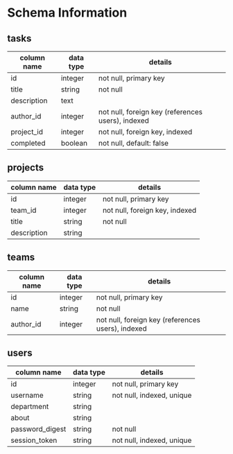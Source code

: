# Schema Information

## tasks
column name | data type | details
------------|-----------|-----------------------
id          | integer   | not null, primary key
title       | string    | not null
description | text      |
author_id   | integer   | not null, foreign key (references users), indexed
project_id  | integer   | not null, foreign key, indexed
completed   | boolean   | not null, default: false

## projects
column name | data type | details
------------|-----------|-----------------------
id          | integer   | not null, primary key
team_id     | integer   | not null, foreign key, indexed
title       | string    | not null
description | string    |

## teams
column name | data type | details
------------|-----------|-----------------------
id          | integer   | not null, primary key
name        | string    | not null
author_id   | integer   | not null, foreign key (references users), indexed

## users
column name     | data type | details
----------------|-----------|-----------------------
id              | integer   | not null, primary key
username        | string    | not null, indexed, unique
department      | string    |
about           | string    |
password_digest | string    | not null
session_token   | string    | not null, indexed, unique
